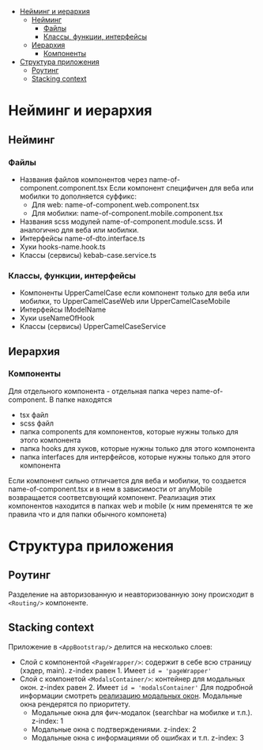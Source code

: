 
- [Нейминг и иерархия](#нейминг-и-иерархия)
  - [Нейминг](#нейминг)
    - [Файлы](#файлы)
    - [Классы, функции, интерфейсы](#классы-функции-интерфейсы)
  - [Иерархия](#иерархия)
    - [Компоненты](#компоненты)
- [Структура приложения](#структура-приложения)
  - [Роутинг](#роутинг)
  - [Stacking context](#stacking-context)

# Нейминг и иерархия

## Нейминг
### Файлы
* Названия файлов компонентов через name-of-component.component.tsx 
  Если компонент специфичен для веба или мобилки то дополняется суффикс:
  * Для web: name-of-component.web.component.tsx 
  * Для мобилки: name-of-component.mobile.component.tsx 
* Названия scss модулей name-of-component.module.scss. И аналогично для веба или мобилки.
* Интерфейсы name-of-dto.interface.ts
* Хуки hooks-name.hook.ts
* Классы (сервисы) kebab-case.service.ts
### Классы, функции, интерфейсы
* Компоненты UpperCamelCase если компонент только для веба или мобилки, 
  то UpperCamelCaseWeb или UpperCamelCaseMobile
* Интерфейсы IModelName
* Хуки useNameOfHook
* Классы (сервисы) UpperCamelCaseService

## Иерархия
### Компоненты
Для отдельного компонента - отдельная папка через name-of-component. В папке находятся
* tsx файл
* scss файл
* папка components для компонентов, которые нужны только для этого компонента
* папка hooks для хуков, которые нужны только для этого компонента
* папка interfaces для интерфейсов, которые нужны только для этого компонента

Если компонент сильно отличается для веба и мобилки, то создается name-of-component.tsx и в нем в зависимости от anyMobile 
возвращается соответсвующий компонент.
Реализация этих компонентов находится в папках web и mobile (к ним пременятся те же правила
что и для папки обычного компонета)


# Структура приложения

## Роутинг
Разделение на авторизованную и неавторизованную зону происходит в ```<Routing/>``` компоненте.

## Stacking context
Приложение в ```<AppBootstrap/>``` делится на несколько слоев:
* Слой с компонентой ```<PageWrapper/>```: содержит в себе всю страницу (хэдер, main). z-index равен 1. 
  Имеет ```id = 'pageWrapper'```
* Слой с компонетой ```<ModalsContainer/>```: контейнер для модальных окон. z-index равен 2. 
  Имеет ```id = 'modalsContainer'```
  Для подробной информации смотреть [реализацию модальных окон](./test.md#1).
  Модальные окна рендерятся по приоритету. 
  * Модальные окна для фич-модалок (searchbar на мобилке и т.п.). z-index: 1
  * Модальные окна с подтверждениями. z-index: 2
  * Модальные окна с информациями об ошибках и т.п. z-index: 3
